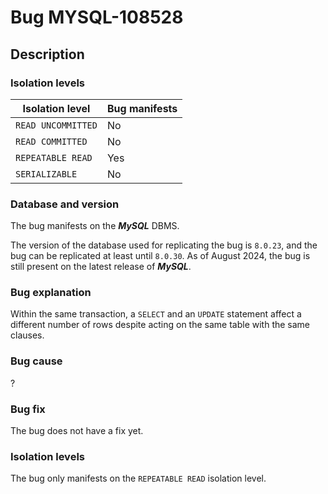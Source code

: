 # Bug MYSQL-108528

## Description

### Isolation levels

| Isolation level    | Bug manifests |
|--------------------|---------------|
| `READ UNCOMMITTED` | No            |
| `READ COMMITTED`   | No            |
| `REPEATABLE READ`  | Yes           |
| `SERIALIZABLE`     | No            |

### Database and version

The bug manifests on the **_MySQL_** DBMS.

The version of the database used for replicating the bug is `8.0.23`, and the bug can be replicated at least until `8.0.30`. As of August 2024, the bug is still present on the latest release of **_MySQL_**.

### Bug explanation

Within the same transaction, a `SELECT` and an `UPDATE` statement affect a different number of rows despite acting on the same table with the same clauses.

### Bug cause

?

### Bug fix

The bug does not have a fix yet.

### Isolation levels

The bug only manifests on the `REPEATABLE READ` isolation level.